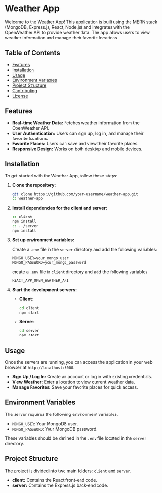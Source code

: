 # Weather App

Welcome to the Weather App! This application is built using the MERN stack (MongoDB, Express.js, React, Node.js) and integrates with the OpenWeather API to provide weather data. The app allows users to view weather information and manage their favorite locations.

## Table of Contents

- [Features](#features)
- [Installation](#installation)
- [Usage](#usage)
- [Environment Variables](#environment-variables)
- [Project Structure](#project-structure)
- [Contributing](#contributing)
- [License](#license)

## Features

- **Real-time Weather Data:** Fetches weather information from the OpenWeather API.
- **User Authentication:** Users can sign up, log in, and manage their favorite locations.
- **Favorite Places:** Users can save and view their favorite places.
- **Responsive Design:** Works on both desktop and mobile devices.

## Installation

To get started with the Weather App, follow these steps:

1. **Clone the repository:**

    ```bash
    git clone https://github.com/your-username/weather-app.git
    cd weather-app
    ```

2. **Install dependencies for the client and server:**

    ```bash
    cd client
    npm install
    cd ../server
    npm install
    ```

3. **Set up environment variables:**

    Create a `.env` file in the `server` directory and add the following variables:
    
    ```env
    MONGO_USER=your_mongo_user
    MONGO_PASSWORD=your_mongo_password
    ```

    create a `.env` file in `client` directory and add the following variables

    ```env
    REACT_APP_OPEN_WEATHER_API
    ```

4. **Start the development servers:**

    - **Client:**

        ```bash
        cd client
        npm start
        ```

    - **Server:**

        ```bash
        cd server
        npm start
        ```

## Usage

Once the servers are running, you can access the application in your web browser at `http://localhost:3000`.

- **Sign Up / Log In:** Create an account or log in with existing credentials.
- **View Weather:** Enter a location to view current weather data.
- **Manage Favorites:** Save your favorite places for quick access.

## Environment Variables

The server requires the following environment variables:

- `MONGO_USER`: Your MongoDB user.
- `MONGO_PASSWORD`: Your MongoDB password.

These variables should be defined in the `.env` file located in the `server` directory.

## Project Structure

The project is divided into two main folders: `client` and `server`.

- **client:** Contains the React front-end code.
- **server:** Contains the Express.js back-end code.

